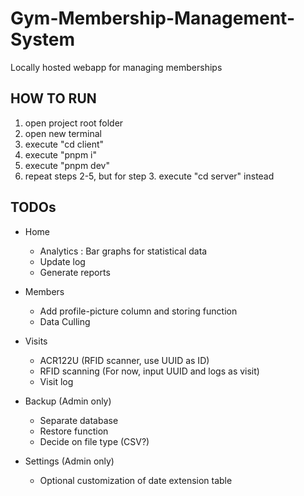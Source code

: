 # Gym-Membership-Management-System
Locally hosted webapp for managing memberships

## HOW TO RUN
1. open project root folder
2. open new terminal
3. execute "cd client"
4. execute "pnpm i"
5. execute "pnpm dev"
6. repeat steps 2-5, but for step 3. execute "cd server" instead

## TODOs
- Home
  - Analytics : Bar graphs for statistical data
  - Update log
  - Generate reports

- Members
  - Add profile-picture column and storing function
  - Data Culling

- Visits
  - ACR122U (RFID scanner, use UUID as ID)
  - RFID scanning  (For now, input UUID and logs as visit)
  - Visit log

- Backup (Admin only)
  - Separate database
  - Restore function
  - Decide on file type (CSV?)

- Settings (Admin only)
  - Optional customization of date extension table